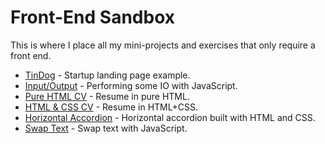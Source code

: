 # Front-End Sandbox

This is where I place all my mini-projects and exercises that only require a front end.

- [TinDog](https://rfaria.github.io/front-end-sandbox/tindog) - Startup landing page example.
- [Input/Output](https://rfaria.github.io/front-end-sandbox/input-output) - Performing some IO with JavaScript.
- [Pure HTML CV](https://rfaria.github.io/front-end-sandbox/pure-html-cv-main) - Resume in pure HTML.
- [HTML & CSS CV](https://rfaria.github.io/front-end-sandbox/html-css-personal-site-main) - Resume in HTML+CSS.
- [Horizontal Accordion](https://www.rodrigocfaria.com/front-end-sandbox/horizontal_accordion) - Horizontal accordion built with HTML and CSS.
- [Swap Text](https://www.rodrigocfaria.com/front-end-sandbox/swap-text) - Swap text with JavaScript.
